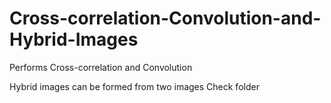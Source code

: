 # Cross-correlation-Convolution-and-Hybrid-Images

Performs Cross-correlation and Convolution

Hybrid images can be formed from two images
Check folder 
